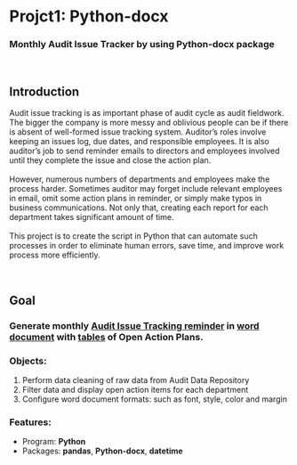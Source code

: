 # Projct1: Python-docx 
### **Monthly Audit Issue Tracker by using Python-docx package**

<br/>

## Introduction

Audit issue tracking is as important phase of audit cycle as audit fieldwork. The bigger the company is more messy and oblivious people can be if there is absent of well-formed issue tracking system.
Auditor’s roles involve keeping an issues log, due dates, and responsible employees. It is also auditor’s job to send reminder emails to directors and employees involved until they complete the issue and close the action plan.\
\
However, numerous numbers of departments and employees make the process harder. Sometimes auditor may forget include relevant employees in email, omit some action plans in reminder, or simply make typos in business communications. Not only that, creating each report for each department takes significant amount of time. \
\
This project is to create the script in Python that can automate such processes in order to eliminate human errors, save time, and improve work process more efficiently.

<br/>

## Goal
### Generate monthly <ins>Audit Issue Tracking reminder</ins> in <ins>word document</ins> with <ins>tables</ins> of Open Action Plans.

### Objects:
1. Perform data cleaning of raw data from Audit Data Repository
2. Filter data and display open action items for each department
3. Configure word document formats: such as font, style, color and margin

### Features: 
* Program: **Python**
* Packages: **pandas**, **Python-docx**, **datetime**
